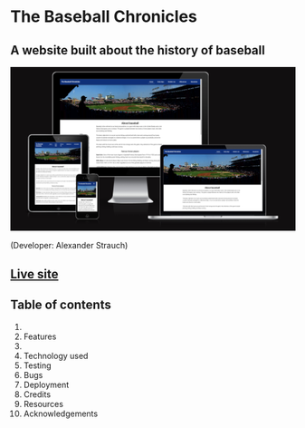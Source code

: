 # The Baseball Chronicles
## A website built about the history of baseball

![Mockup image](assets/docs/am-i-responsive.png)

(Developer: Alexander Strauch)

## **[Live site](https://alexstrauch.github.io/baseball-chronicles/index.html)**

## Table of contents

1.
2. Features
3.
4. Technology used
5. Testing
6. Bugs
7. Deployment
8. Credits
9. Resources
10. Acknowledgements
